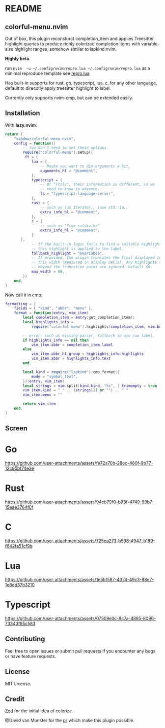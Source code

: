 # README

## colorful-menu.nvim

Out of box, this plugin reconsturct completion_item and applies Treesitter highlight queries to 
produce richly colorized completion items with variable-size highlight ranges, somehow similar
to lspkind.nvim.

**Highly beta**.

run `nvim  -u ~/.config/nvim/repro.lua ~/.config/nvim/repro.lua` as a minimal reproduce template
see [repro.lua](https://github.com/xzbdmw/colorful-menu.nvim/blob/master/repro.lua)



Has built-in supports for rust, go, typescript, lua, c, for any other language, default to direcctly
apply treesitter highlight to label.

Currently only supports nvim-cmp, but can be extended easily.

## Installation

With **lazy.nvim**:

```lua
return {
    "xzbdmw/colorful-menu.nvim",
    config = function()
        -- You don't need to set these options.
        require("colorful-menu").setup({
         ft = {
            lua = {
                -- Maybe you want to dim arguments a bit.
                auguments_hl = "@comment",
            },
            typescript = {
                -- Or "vtsls", their information is different, so we
                -- need to know in advance.
                ls = "typescript-language-server",
            },
            rust = {
                -- such as (as Iterator), (use std::io).
                extra_info_hl = "@comment",
            },
            c = {
                -- such as "From <stdio.h>"
                extra_info_hl = "@comment",
            }
       },
            -- If the built-in logic fails to find a suitable highlight group,
            -- this highlight is applied to the label.
            fallback_highlight = "@variable",
            -- If provided, the plugin truncates the final displayed text to
            -- this width (measured in display cells). Any highlights that extend
            -- beyond the truncation point are ignored. Default 60.
            max_width = 60,
        })
    end,
}
```

Now call it in cmp:

```lua
formatting = {
    fields = { "kind", "abbr", "menu" },
    format = function(entry, vim_item)
        local completion_item = entry:get_completion_item()
        local highlights_info =
            require("colorful-menu").highlights(completion_item, vim.bo.filetype)

		-- error, such as missing parser, fallback to use raw label.
        if highlights_info == nil then
            vim_item.abbr = completion_item.label
        else
            vim_item.abbr_hl_group = highlights_info.highlights
            vim_item.abbr = highlights_info.text
        end

        local kind = require("lspkind").cmp_format({
            mode = "symbol_text",
        })(entry, vim_item)
        local strings = vim.split(kind.kind, "%s", { trimempty = true })
        vim_item.kind = " " .. (strings[1] or "") .. " "
        vim_item.menu = ""

        return vim_item
    end,
}
```

## Screen

# Go


https://github.com/user-attachments/assets/fe72a70b-28ec-460f-9b77-12c95bf74e2e

# Rust



https://github.com/user-attachments/assets/94cb79f0-b93f-4749-99b7-15eae3764f0f


# C



https://github.com/user-attachments/assets/725ea273-b598-4947-b189-f642fa51cf9b




# Lua


https://github.com/user-attachments/assets/1e5b1587-4374-49c3-88e7-1e8ed37b3210

# Typescript


https://github.com/user-attachments/assets/07509e0c-8c7a-4895-8096-73343f85c583



## Contributing

Feel free to open issues or submit pull requests if you encounter any bugs or have feature requests.  

## License

MIT License.  

## Credit
[Zed](https://github.com/zed-industries/zed) for the initial idea of colorize.

@David van Munster for the [pr](https://github.com/hrsh7th/nvim-cmp/pull/1972) which make this plugin possible.

